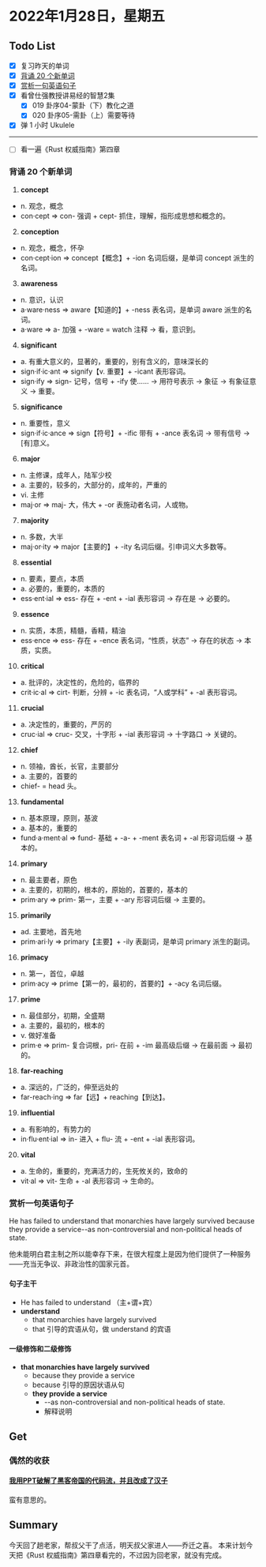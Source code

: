 # 2022年1月28日，星期五
## Todo List

- [x] 复习昨天的单词
- [x] [背诵 20 个新单词](#背诵-20-个新单词)
- [x] [赏析一句英语句子](#赏析一句英语句子)
- [x] 看曾仕强教授讲易经的智慧2集
  - [x] 019 卦序04-蒙卦（下）教化之道
  - [x] 020 卦序05-需卦（上）需要等待
- [x] 弹 1 小时 Ukulele
--------
- [ ] 看一遍《Rust 权威指南》第四章

### 背诵 20 个新单词

1. **concept**
  - n. 观念，概念
  - con·cept => con- 强调 + cept- 抓住，理解，指形成思想和概念的。

2. **conception**
  - n. 观念，概念，怀孕
  - con·cept·ion => concept【概念】+ -ion 名词后缀，是单词 concept 派生的名词。

3. **awareness**
  - n. 意识，认识
  - a·ware·ness => aware【知道的】+ -ness 表名词，是单词 aware 派生的名词。
  - a·ware => a- 加强 + -ware = watch 注释 → 看，意识到。

4. **significant**
  - a. 有重大意义的，显著的，重要的，别有含义的，意味深长的
  - sign·if·ic·ant => signify【v. 重要】+ -icant 表形容词。
  - sign·ify => sign- 记号，信号 + -ify 使…… → 用符号表示 → 象征 → 有象征意义 → 重要。

5. **significance**
  - n. 重要性，意义
  - sign·if·ic·ance => sign【符号】+ -ific 带有 + -ance 表名词 → 带有信号 → [有]意义。

6. **major**
  - n. 主修课，成年人，陆军少校
  - a. 主要的，较多的，大部分的，成年的，严重的
  - vi. 主修
  - maj·or => maj- 大，伟大 + -or 表施动者名词，人或物。

7. **majority**
  - n. 多数，大半
  - maj·or·ity => major【主要的】+ -ity 名词后缀。引申词义大多数等。

8. **essential**
  - n. 要素，要点，本质
  - a. 必要的，重要的，本质的
  - ess·ent·ial => ess- 存在 + -ent + -ial 表形容词 → 存在是 → 必要的。

9. **essence**
  - n. 实质，本质，精髓，香精，精油
  - ess·ence => ess- 存在 + -ence 表名词，“性质，状态” → 存在的状态 → 本质，实质。

10. **critical**
  - a. 批评的，决定性的，危险的，临界的
  - crit·ic·al => cirt- 判断，分辨 + -ic 表名词，“人或学科” + -al 表形容词。

11. **crucial**
  - a. 决定性的，重要的，严厉的
  - cruc·ial => cruc- 交叉，十字形 + -ial 表形容词 → 十字路口 → 关键的。

12. **chief**
  - n. 领袖，酋长，长官，主要部分
  - a. 主要的，首要的
  - chief- = head 头。

13. **fundamental**
  - n. 基本原理，原则，基波
  - a. 基本的，重要的
  - fund·a·ment·al => fund- 基础 + -a- + -ment 表名词 + -al 形容词后缀 → 基本的。

14. **primary**
  - n. 最主要者，原色
  - a. 主要的，初期的，根本的，原始的，首要的，基本的
  - prim·ary => prim- 第一，主要 + -ary 形容词后缀 → 主要的。

15. **primarily**
  - ad. 主要地，首先地
  - prim·ari·ly => primary【主要】+ -ily 表副词，是单词 primary 派生的副词。

16. **primacy**
  - n. 第一，首位，卓越
  - prim·acy => prime【第一的，最初的，首要的】+ -acy 名词后缀。

17. **prime**
  - n. 最佳部分，初期，全盛期
  - a. 主要的，最初的，根本的
  - v. 做好准备
  - prim·e => prim- 复合词根，pri- 在前 + -im 最高级后缀 → 在最前面 → 最初的。

18. **far-reaching**
  - a. 深远的，广泛的，伸至远处的
  - far-reach·ing => far【远】+ reaching【到达】。

19. **influential**
  - a. 有影响的，有势力的
  - in·flu·ent·ial => in- 进入 + flu- 流 + -ent + -ial 表形容词。

20. **vital**
  - a. 生命的，重要的，充满活力的，生死攸关的，致命的
  - vit·al => vit- 生命 + -al 表形容词 → 生命的。


### 赏析一句英语句子

He has failed to understand that monarchies have largely survived because they provide a service--as non-controversial and non-political heads of state.

他未能明白君主制之所以能幸存下来，在很大程度上是因为他们提供了一种服务——充当无争议、非政治性的国家元首。

#### 句子主干

- He has failed to understand （主+谓+宾）
- **understand**
  - that monarchies have largely survived
  - that 引导的宾语从句，做 understand 的宾语

#### 一级修饰和二级修饰

- **that monarchies have largely survived**
  - because they provide a service
  - because 引导的原因状语从句
  - **they provide a service**
    - --as non-controversial and non-political heads of state.
    - 解释说明


## Get
### 偶然的收获

#### [我用PPT破解了黑客帝国的代码流，并且改成了汉子](https://www.zhihu.com/zvideo/1466722640337965056)

蛮有意思的。

## Summary

今天回了趟老家，帮叔父干了点活，明天叔父家进人——乔迁之喜。
本来计划今天把《Rust 权威指南》第四章看完的，不过因为回老家，就没有完成。
